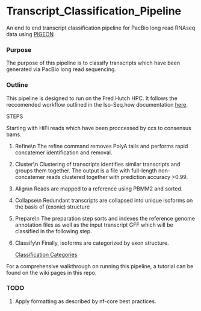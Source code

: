 # Transcript_Classification_Pipeline
An end to end transcript classification pipeline for PacBio long read RNAseq data using [PIGEON](https://github.com/PacificBiosciences/pigeon)

### Purpose
The purpose of this pipeline is to classify transcripts which have been generated via PacBio long read sequencing. 

### Outline 
This pipeline is designed to run on the Fred Hutch HPC. It follows the reccomended workflow outlined in the Iso-Seq.how documentation [here](https://isoseq.how/classification/pigeon.html).

STEPS

Starting with HiFi reads which have been proccessed by ccs to consensus bams. 

1. Refine\n
   The refine command removes PolyA tails and performs rapid concatemer identification and removal.

2. Cluster\n
   Clustering of transcripts identifies similar transcripts and groups them together. The output is a file with full-length non-concatemer reads clustered together with prediction accuracy >0.99.
   
3. Align\n
   Reads are mapped to a reference using PBMM2 and sorted. 
   
4. Collapse\n
   Redundant transcripts are collapsed into unique isoforms on the basis of (exonic) structure
   
5. Prepare\n
   The preparation step sorts and indexes the reference genome annotation files as well as the input transcript GFF which will be classified in the following step.
   
6. Classify\n
   Finally, isoforms are categorized by exon structure.

   [Classification Categories](https://isoseq.how/classification/categories) 

For a comprehensive walkthrough on running this pipeline, a tutorial can be found on the wiki pages in this repo.

### TODO

1. Apply formatting as described by nf-core best practices. 
